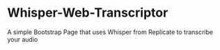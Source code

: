 # Whisper-Web-Transcriptor
 A simple Bootstrap Page that uses Whisper from Replicate to transcribe your audio
